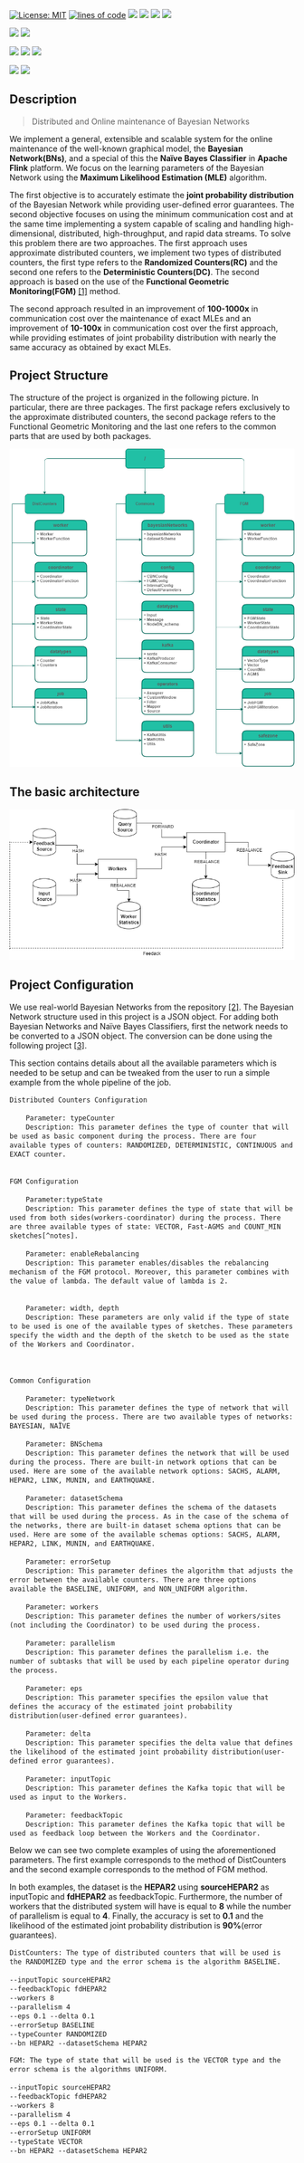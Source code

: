 

<p>

[![License: MIT](https://img.shields.io/badge/License-MIT-gree.svg)](https://opensource.org/licenses/MIT?style=plastic) 
<a href="#!"><img alt="lines of code" src="https://sloc.xyz/github/NikolasTz/flink_bayesian_networks_monitoring/?category=code"></a>
<a href="https://www.bnlearn.com/bnrepository/" target="_blank"><img src="https://img.shields.io/static/v1?label=&message=Bayesian Networks&color=gree?style=plastic"/></a>
<a href="https://www.cc.gatech.edu/home/isbell/classes/reading/papers/Rish.pdf" target="_blank" ><img src="https://img.shields.io/static/v1?label=&message=Naive Bayes Classifiers&color=gree?style=plastic"/></a>
<a href="https://flink.apache.org/" target="_blank"><img src="https://img.shields.io/static/v1?label=&message=Apache Flink &color=blue?style=plastic"/></a>
<a href="https://kafka.apache.org/" target="_blank"><img src="https://img.shields.io/static/v1?label=&message=Apache Kafka&color=gree?style=plastic"/></a>

<a href="http://users.softnet.tuc.gr/~minos/Papers/edbt19.pdf" target="_blank"><img src="https://img.shields.io/static/v1?label=&message=Functional Geometric Monitoring&color=gree?style=plastic"/></a>
<a href="https://arxiv.org/abs/1108.3413" target="_blank"><img src="https://img.shields.io/static/v1?label=&message=Approximate Distributed Counters&color=gree?style=plastic"/></a>


<a href="https://arxiv.org/abs/1602.03105" target="_blank"><img src="https://img.shields.io/static/v1?label=&message=Graphical Model Sketch&color=gree?style=plastic"/></a>
<a href="http://dimacs.rutgers.edu/~graham/pubs/papers/cmencyc.pdf" target="_blank"><img src="https://img.shields.io/static/v1?label=&message=Count-Min&color=gree?style=plastic"/></a>
<a href="http://dimacs.rutgers.edu/~graham/pubs/papers/streamsnet.pdf" target="_blank"><img src="https://img.shields.io/static/v1?label=&message=Fast-AGMS&color=gree?style=plastic"/></a>

<a href="#!"><img src="https://img.shields.io/static/v1?label=&message=Laplace Smoothing&color=blue?style=plastic"/></a>
<a href="#!"><img src="https://img.shields.io/static/v1?label=&message=Maximum Likelihood Estimation&color=gree?style=plastic"/></a>


<!-- <a href="#!"><img src="https://badgen.net/badge/Bayesian Networks/green?icon="/></a> -->
<!-- <a href="#!"><img src="https://img.shields.io/badge/Powered%20by-PostgreSQL-blue.svg"/></a> -->

<!-- ![example branch parameter](https://github.com/github/docs/actions/workflows/main.yml/badge.svg?branch=feature-1) -->

</p>

## Description

> Distributed and Online maintenance of Bayesian Networks

<p style="text-align: justify">

We implement a general, extensible and scalable system for the online maintenance of the well-known graphical model, the **Bayesian Network(BNs)**, and a special of this the **Naïve Bayes Classifier** in **Apache Flink** platform. We focus on the learning parameters of the Bayesian Network using the **Maximum Likelihood Estimation (MLE)** algorithm. 

The first objective is to accurately estimate the **joint probability distribution** of the Bayesian Network while providing user-defined error guarantees. The second objective focuses on using the minimum communication cost and at the same time implementing a system capable of scaling and handling high-dimensional, distributed, high-throughput, and rapid data streams. To solve this problem there are two approaches. The first approach uses approximate distributed counters, we implement two types of distributed counters, the first type refers to the **Randomized Counters(RC)** and the second one refers to the **Deterministic Counters(DC)**. The second approach is based on the use of the **Functional Geometric Monitoring(FGM)** [[1]](http://users.softnet.tuc.gr/~minos/Papers/edbt19.pdf) method. 

The second approach resulted in an improvement of **100-1000x** in communication cost over the maintenance of exact MLEs and an improvement of **10-100x** in communication cost over the first approach, while providing estimates of joint probability distribution with nearly the same accuracy as obtained by exact MLEs.

</p>


## Project Structure

<p align="justify">

The structure of the project is organized in the following picture. In particular, there are three packages. The first package refers exclusively to the approximate distributed counters, the second package refers to the Functional Geometric Monitoring and the last one refers to the common parts that are used by both packages.

</p>

<p align="center">

![Alt text](img/readme/project_structure.png)
</p>

## The basic architecture

<p align="center">

![Alt text](img/readme/abstract_project_architecture.png)


## Project Configuration

<p style="text-align: justify">

We use real-world Bayesian Networks from the repository [[2]](https://www.bnlearn.com/bnrepository/). The Bayesian Network structure used in this project is a JSON object. For adding both Bayesian Networks and Naïve Bayes Classifiers, first the network needs to be converted to a JSON object. The conversion can be done using the following project [[3]](#!).

This section contains details about all the available parameters which is needed to be setup and can be tweaked from the user to run a simple example from the whole pipeline of the job.
</p>


```
Distributed Counters Configuration

    Parameter: typeCounter
    Description: This parameter defines the type of counter that will be used as basic component during the process. There are four available types of counters: RANDOMIZED, DETERMINISTIC, CONTINUOUS and EXACT counter.


FGM Configuration

    Parameter:typeState
    Description: This parameter defines the type of state that will be used from both sides(workers-coordinator) during the process. There are three available types of state: VECTOR, Fast-AGMS and COUNT_MIN sketches[^notes].
    
    Parameter: enableRebalancing
    Description: This parameter enables/disables the rebalancing mechanism of the FGM protocol. Moreover, this parameter combines with the value of lambda. The default value of lambda is 2.

    
    Parameter: width, depth
    Description: These parameters are only valid if the type of state to be used is one of the available types of sketches. These parameters specify the width and the depth of the sketch to be used as the state of the Workers and Coordinator.



Common Configuration

    Parameter: typeNetwork
    Description: This parameter defines the type of network that will be used during the process. There are two available types of networks: BAYESIAN, NAÏVE

    Parameter: BNSchema
    Description: This parameter defines the network that will be used during the process. There are built-in network options that can be used. Here are some of the available network options: SACHS, ALARM, HEPAR2, LINK, MUNIN, and EARTHQUAKE.

    Parameter: datasetSchema
    Description: This parameter defines the schema of the datasets that will be used during the process. As in the case of the schema of the networks, there are built-in dataset schema options that can be used. Here are some of the available schemas options: SACHS, ALARM, HEPAR2, LINK, MUNIN, and EARTHQUAKE.

    Parameter: errorSetup
    Description: This parameter defines the algorithm that adjusts the error between the available counters. There are three options available the BASELINE, UNIFORM, and NON_UNIFORM algorithm.

    Parameter: workers
    Description: This parameter defines the number of workers/sites (not including the Coordinator) to be used during the process.

    Parameter: parallelism
    Description: This parameter defines the parallelism i.e. the number of subtasks that will be used by each pipeline operator during the process.

    Parameter: eps
    Description: This parameter specifies the epsilon value that defines the accuracy of the estimated joint probability distribution(user-defined error guarantees). 

    Parameter: delta
    Description: This parameter specifies the delta value that defines the likelihood of the estimated joint probability distribution(user-defined error guarantees). 

    Parameter: inputTopic
    Description: This parameter defines the Kafka topic that will be used as input to the Workers.

    Parameter: feedbackTopic
    Description: This parameter defines the Kafka topic that will be used as feedback loop between the Workers and the Coordinator.

```

<p style="text-align: justify">

Below we can see two complete examples of using the aforementioned parameters. The first example corresponds to the method of DistCounters and the second example corresponds to the method of FGM method.

In both examples, the dataset is the **HEPAR2** using **sourceHEPAR2** as inputTopic and **fdHEPAR2** as feedbackTopic. Furthermore, the number of workers that the distributed system will have is equal to **8** while the number of parallelism is equal to **4**. Finally, the accuracy is set to **0.1** and the likelihood of the estimated joint probability distribution is **90%**(error guarantees). 
</p>

```
DistCounters: The type of distributed counters that will be used is the RANDOMIZED type and the error schema is the algorithm BASELINE. 

--inputTopic sourceHEPAR2 
--feedbackTopic fdHEPAR2
--workers 8 
--parallelism 4 
--eps 0.1 --delta 0.1 
--errorSetup BASELINE 
--typeCounter RANDOMIZED 
--bn HEPAR2 --datasetSchema HEPAR2

```

```
FGM: The type of state that will be used is the VECTOR type and the error schema is the algorithms UNIFORM.

--inputTopic sourceHEPAR2 
--feedbackTopic fdHEPAR2 
--workers 8 
--parallelism 4 
--eps 0.1 --delta 0.1 
--errorSetup UNIFORM 
--typeState VECTOR 
--bn HEPAR2 --datasetSchema HEPAR2

```
